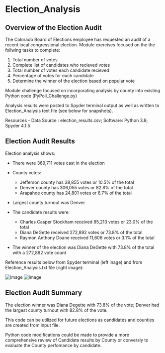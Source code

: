 # Election_Analysis

## Overview of the Election Audit 
The Colorado Board of Elections employee has requested an audit of a recent local congressional election.  Module exercises focused on the the follwing tasks to complete:

1. Total number of votes
2. Complete list of candidates who recieved votes
3. Total number of votes each candidate recieved
4. Percentage of votes for each candidate
5. Determine the winner of the election based on popular vote

Module challenge focused on incorporating analysis by county into existing Python code (PyPoll_Challenge.py)

Analysis results were posted to Spyder terminal output as well as written to Election_Analysis text file (see below for snapshots).

Resources - Data Source : election_results.csv; Software: Python 3.8; Spyder 4.1.5

## Election Audit Results
Election analysis shows:
- There were 369,711 votes cast in the election
 
- County votes:
  - Jefferson county has 38,855 votes or 10.5% of the total
  - Denver county has 306,055 votes or 82.8% of the total
  - Arapahoe county has 24,801 votes or 6.7% of the total
- Largest county turnout was Denver  
 
- The candidate results were:
  - Charles Casper Stockham received 85,213 votes or 23.0% of the total 
  - Diana DeGette received 272,892 votes or 73.8% of the total
  - Raymon Anthony Doane received 11,606 votes or 3.1% of the total
- The winner of the election was Diana DeGette with 73.8% of the total with a 272,892 vote count

Reference results below from Spyder terminal (left inage) and from Election_Analysis.txt file (right image):

![image](https://user-images.githubusercontent.com/71353552/95522325-0b519e80-0989-11eb-9cf6-3838f2c53b1c.png)
![image](https://user-images.githubusercontent.com/71353552/95522344-186e8d80-0989-11eb-9ef1-0cd420eaf2cc.png)

## Election Audit Summary

The election winner was Diana Degette with 73.8% of the vote; Denver had the largest county turnout with 82.8% of the vote.

This code can be utilized for future elections as candidates and counties are created from input file.  

Python code modifications could be made to provide a more comprehensive review of Candidate results by County or conversly to evaluate the County perfomance by candidate.
  
  

